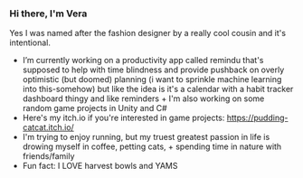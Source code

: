 ### Hi there, I'm Vera
Yes I was named after the fashion designer by a really cool cousin and it's intentional.
-  I’m currently working on a productivity app called remindu that's supposed to help with time blindness and provide pushback on overly optimistic (but doomed) planning (i want to sprinkle machine learning into this-somehow) but like the idea is it's a calendar with a habit tracker dashboard thingy and like reminders + I'm also working on some random game projects in Unity and C#
-  Here's my itch.io if you're interested in game projects: https://pudding-catcat.itch.io/
-  I'm trying to enjoy running, but my truest greatest passion in life is drowing myself in coffee, petting cats, + spending time in nature with friends/family
-  Fun fact: I LOVE harvest bowls and YAMS
